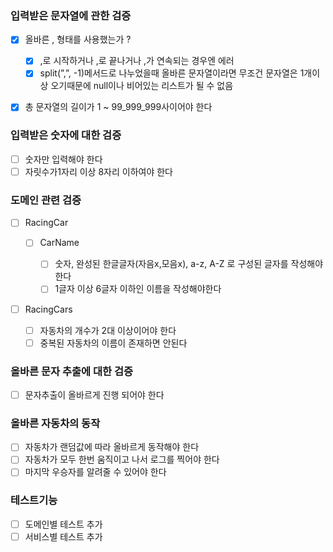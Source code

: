### 입력받은 문자열에 관한 검증

* [x] 올바른 , 형태를 사용했는가 ?

    * [x] ,로 시작하거나 ,로 끝나거나 ,가 연속되는 경우엔 에러
    * [x] split(”,”, -1)메서드로 나누었을때 올바른 문자열이라면 무조건 문자열은 1개이상 오기때문에 null이나 비어있는 리스트가 될 수 없음
* [x] 총 문자열의 길이가 1 ~ 99_999_999사이어야 한다

### 입력받은 숫자에 대한 검증

* [ ] 숫자만 입력해야 한다
* [ ] 자릿수가1자리 이상 8자리 이하여야 한다

### 도메인 관련 검증

* [ ] RacingCar

    * [ ] CarName

        * [ ] 숫자, 완성된 한글글자(자음x,모음x), a-z, A-Z 로 구성된 글자를 작성해야한다
        * [ ] 1글자 이상 6글자 이하인 이름을 작성해야한다
* [ ] RacingCars

    * [ ] 자동차의 개수가 2대 이상이어야 한다
    * [ ] 중복된 자동차의 이름이 존재하면 안된다

### 올바른 문자 추출에 대한 검증

* [ ] 문자추출이 올바르게 진행 되어야 한다

### 올바른 자동차의 동작

* [ ] 자동차가 랜덤값에 따라 올바르게 동작해야 한다
* [ ] 자동차가 모두 한번 움직이고 나서 로그를 찍어야 한다
* [ ] 마지막 우승자를 알려줄 수 있어야 한다

### 테스트기능

* [ ] 도메인별 테스트 추가
* [ ] 서비스별 테스트 추가
